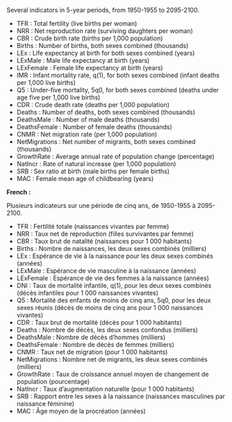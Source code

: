 Several indicators in 5-year periods, from 1950-1955 to 2095-2100.

* TFR : Total fertility (live births per woman)
* NRR : Net reproduction rate (surviving daughters per woman)
* CBR : Crude birth rate (births per 1,000 population)
* Births : Number of births, both sexes combined (thousands)
* LEx : Life expectancy at birth for both sexes combined (years)
* LExMale : Male life expectancy at birth (years)
* LExFemale : Female life expectancy at birth (years)
* IMR : Infant mortality rate, q(1), for both sexes combined (infant deaths per 1,000 live births)
* Q5 : Under-five mortality, 5q0, for both sexes combined (deaths under age five per 1,000 live births)
* CDR : Crude death rate (deaths per 1,000 population)
* Deaths : Number of deaths, both sexes combined (thousands)
* DeathsMale : Number of male deaths (thousands)
* DeathsFemale : Number of female deaths (thousands)
* CNMR : Net migration rate (per 1,000 population)
* NetMigrations : Net number of migrants, both sexes combined (thousands)
* GrowthRate : Average annual rate of population change (percentage)
* NatIncr : Rate of natural increase (per 1,000 population)
* SRB : Sex ratio at birth (male births per female births)
* MAC : Female mean age of childbearing (years)

**French :**

Plusieurs indicateurs sur une période de cinq ans, de 1950-1955 à 2095-2100.

* TFR : Fertilité totale (naissances vivantes par femme)
* NRR : Taux net de reproduction (filles survivantes par femme)
* CBR : Taux brut de natalité (naissances pour 1 000 habitants)
* Births : Nombre de naissances, les deux sexes combinés (milliers)
* LEx : Espérance de vie à la naissance pour les deux sexes combinés (années)
* LExMale : Espérance de vie masculine à la naissance (années)
* LExFemale : Espérance de vie des femmes à la naissance (années)
* DNI : Taux de mortalité infantile, q(1), pour les deux sexes combinés (décès infantiles pour 1 000 naissances vivantes)
* Q5 : Mortalité des enfants de moins de cinq ans, 5q0, pour les deux sexes réunis (décès de moins de cinq ans pour 1 000 naissances vivantes)
* CDR : Taux brut de mortalité (décès pour 1 000 habitants)
* Deaths : Nombre de décès, les deux sexes confondus (milliers)
* DeathsMale : Nombre de décès d’hommes (milliers)
* DeathsFemale : Nombre de décès de femmes (milliers)
* CNMR : Taux net de migration (pour 1 000 habitants)
* NetMigrations : Nombre net de migrants, les deux sexes combinés (milliers)
* GrowthRate : Taux de croissance annuel moyen de changement de population (pourcentage)
* NatIncr : Taux d’augmentation naturelle (pour 1 000 habitants)
* SRB : Rapport entre les sexes à la naissance (naissances masculines par naissance féminine)
* MAC : Âge moyen de la procréation (années)
